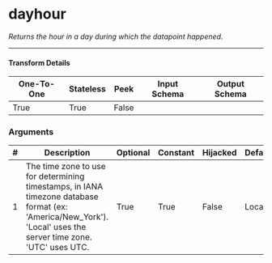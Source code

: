 # dayhour
*Returns the hour in a day during which the datapoint happened.*



---

#### Transform Details
<table class='pipescriptargs'><thead><tr><th>One-To-One</th><th>Stateless</th><th>Peek</th><th>Input Schema</th><th>Output Schema</th></tr></thead><tr><td>True</td><td>True</td><td>False</td><td></td><td></td></tr></table>

### Arguments
<table class='pipescriptargs'><thead><tr><th>#</th><th>Description</th><th>Optional</th><th>Constant</th><th>Hijacked</th><th>Default</th></tr></thead><tr><td>1</td><td>The time zone to use for determining timestamps, in IANA timezone database format (ex: 'America/New_York'). 'Local' uses the server time zone. 'UTC' uses UTC.</td><td>True</td><td>True</td><td>False</td><td>Local</td></tr></table>
